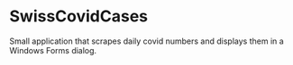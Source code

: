 # SwissCovidCases
Small application that scrapes daily covid numbers and displays them in a Windows Forms dialog.
